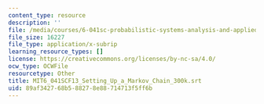 ```yaml
---
content_type: resource
description: ''
file: /media/courses/6-041sc-probabilistic-systems-analysis-and-applied-probability-fall-2013/89af342768b588278e88714713f5ff6b_MIT6_041SCF13_Setting_Up_a_Markov_Chain_300k.srt
file_size: 16227
file_type: application/x-subrip
learning_resource_types: []
license: https://creativecommons.org/licenses/by-nc-sa/4.0/
ocw_type: OCWFile
resourcetype: Other
title: MIT6_041SCF13_Setting_Up_a_Markov_Chain_300k.srt
uid: 89af3427-68b5-8827-8e88-714713f5ff6b
---
```

